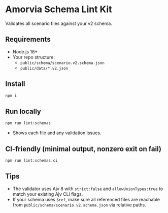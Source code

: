 # Amorvia Schema Lint Kit

Validates all scenario files against your v2 schema.

## Requirements
- Node.js 18+
- Your repo structure:
  - `public/schema/scenario.v2.schema.json`
  - `public/data/*.v2.json`

## Install
```bash
npm i
```

## Run locally
```bash
npm run lint:schemas
```
- Shows each file and any validation issues.

## CI-friendly (minimal output, nonzero exit on fail)
```bash
npm run lint:schemas:ci
```

## Tips
- The validator uses Ajv 8 with `strict:false` and `allowUnionTypes:true` to match your existing Ajv CLI flags.
- If your schema uses `$ref`, make sure all referenced files are reachable from `public/schema/scenario.v2.schema.json` via relative paths.
